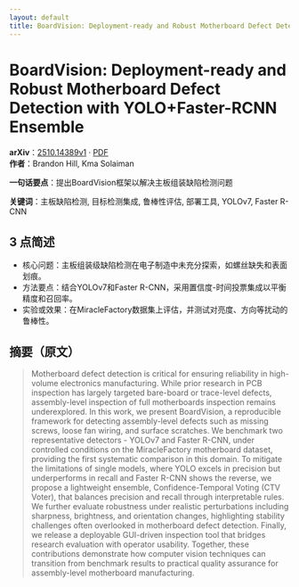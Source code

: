 ```yaml
---
layout: default
title: BoardVision: Deployment-ready and Robust Motherboard Defect Detection with YOLO+Faster-RCNN Ensemble
---
```


# BoardVision: Deployment-ready and Robust Motherboard Defect Detection with YOLO+Faster-RCNN Ensemble
**arXiv**：[2510.14389v1](https://arxiv.org/abs/2510.14389) · [PDF](https://arxiv.org/pdf/2510.14389.pdf)  
**作者**：Brandon Hill, Kma Solaiman  

**一句话要点**：提出BoardVision框架以解决主板组装缺陷检测问题

**关键词**：主板缺陷检测, 目标检测集成, 鲁棒性评估, 部署工具, YOLOv7, Faster R-CNN

## 3 点简述
- 核心问题：主板组装级缺陷检测在电子制造中未充分探索，如螺丝缺失和表面划痕。
- 方法要点：结合YOLOv7和Faster R-CNN，采用置信度-时间投票集成以平衡精度和召回率。
- 实验或效果：在MiracleFactory数据集上评估，并测试对亮度、方向等扰动的鲁棒性。

## 摘要（原文）

> Motherboard defect detection is critical for ensuring reliability in
> high-volume electronics manufacturing. While prior research in PCB inspection
> has largely targeted bare-board or trace-level defects, assembly-level
> inspection of full motherboards inspection remains underexplored. In this work,
> we present BoardVision, a reproducible framework for detecting assembly-level
> defects such as missing screws, loose fan wiring, and surface scratches. We
> benchmark two representative detectors - YOLOv7 and Faster R-CNN, under
> controlled conditions on the MiracleFactory motherboard dataset, providing the
> first systematic comparison in this domain. To mitigate the limitations of
> single models, where YOLO excels in precision but underperforms in recall and
> Faster R-CNN shows the reverse, we propose a lightweight ensemble,
> Confidence-Temporal Voting (CTV Voter), that balances precision and recall
> through interpretable rules. We further evaluate robustness under realistic
> perturbations including sharpness, brightness, and orientation changes,
> highlighting stability challenges often overlooked in motherboard defect
> detection. Finally, we release a deployable GUI-driven inspection tool that
> bridges research evaluation with operator usability. Together, these
> contributions demonstrate how computer vision techniques can transition from
> benchmark results to practical quality assurance for assembly-level motherboard
> manufacturing.

